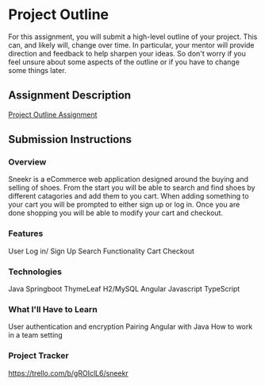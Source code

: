 # Project Outline
For this assignment, you will submit a high-level outline of your project. This can, and likely will, change over time. In particular, your mentor will provide direction and feedback to help sharpen your ideas. So don't worry if you feel unsure about some aspects of the outline or if you have to change some things later.

## Assignment Description
[Project Outline Assignment](https://education.launchcode.org/liftoff/modules/assignments/project-outline)

## Submission Instructions

### Overview
Sneekr is a eCommerce web application designed around the buying and selling of shoes. From the start you will be able to search and find shoes by different catagories and add them to you cart. When adding something to your cart you will be prompted to either sign up or log in. Once you are done shopping you will be able to modify your cart and checkout. 
### Features
User Log in/ Sign Up
Search Functionality
Cart
Checkout
### Technologies
Java
Springboot
ThymeLeaf
H2/MySQL
Angular
Javascript
TypeScript
### What I'll Have to Learn
User authentication and encryption
Pairing Angular with Java
How to work in a team setting
### Project Tracker
https://trello.com/b/gROIclL6/sneekr
